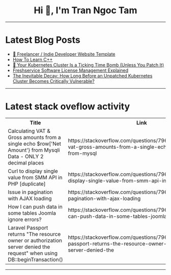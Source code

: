 <h1 align="center">Hi 👋, I'm Tran Ngoc Tam</h1>

---

# Latest Blog Posts 
<!-- BLOG-POST-LIST:START -->
- [🎨 Freelancer / Indie Developer Website Template](https://dev.to/shreyvijayvargiya/freelancer-indie-developer-website-template-13c0)
- [How To Learn C++](https://dev.to/sfundomhlungu/how-to-learn-c-neh)
- [🚨 Your Kubernetes Cluster Is a Ticking Time Bomb &lpar;Unless You Patch It&rpar;](https://dev.to/alialp/-29i9)
- [Freshservice Software License Management Explained](https://dev.to/emily_assetloom/freshservice-software-license-management-explained-53cf)
- [The Inevitable Decay: How Long Before an Unpatched Kubernetes Cluster Becomes Critically Vulnerable?](https://dev.to/alialp/the-inevitable-decay-how-long-before-an-unpatched-kubernetes-cluster-becomes-critically-vulnerable-4bk)
<!-- BLOG-POST-LIST:END -->

---

# Latest stack oveflow activity
<table>
  <tr><th>Title</th><th>Link</th></tr>
  <!-- STACKOVERFLOW:START --><tr><td>Calculating VAT &amp; Gross amounts from a single echo $row[&#39;Net Amount&#39;} from Mysqli Data - ONLY 2 decimal places</td><td>https://stackoverflow.com/questions/79621197/calculating-vat-gross-amounts-from-a-single-echo-rownet-amount-from-mysql</td></tr><tr><td>Curl to display single value from SMM API in PHP [duplicate]</td><td>https://stackoverflow.com/questions/79621060/curl-to-display-single-value-from-smm-api-in-php</td></tr><tr><td>Issue in pagination with AJAX loading</td><td>https://stackoverflow.com/questions/79621055/issue-in-pagination-with-ajax-loading</td></tr><tr><td>How I can push data in some tables Joomla ignore errors?</td><td>https://stackoverflow.com/questions/79621022/how-i-can-push-data-in-some-tables-joomla-ignore-errors</td></tr><tr><td>Laravel Passport returns &quot;The resource owner or authorization server denied the request&quot; when using DB::beginTransaction&lpar;&rpar;</td><td>https://stackoverflow.com/questions/79620914/laravel-passport-returns-the-resource-owner-or-authorization-server-denied-the</td></tr><!-- STACKOVERFLOW:END -->
</table>

---


